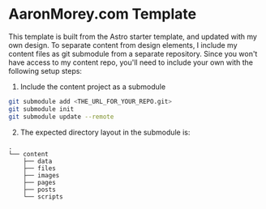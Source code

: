 # AaronMorey.com Template
This template is built from the Astro starter template, and updated with my own design. To separate content from design elements,
I include my content files as git submodule from a separate repository. Since you won't have access to my content repo,
you'll need to include your own with the following setup steps:

1. Include the content project as a submodule
```bash
git submodule add <THE_URL_FOR_YOUR_REPO.git>
git submodule init
git submodule update --remote
```

2. The expected directory layout in the submodule is:
```
.
└── content
    ├── data
    ├── files
    ├── images
    ├── pages
    ├── posts
    └── scripts
```